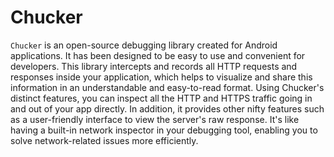 # Chucker

`Chucker` is an open-source debugging library created for Android applications. It has been designed to be easy to use and convenient for developers. This library intercepts and records all HTTP requests and responses inside your application, which helps to visualize and share this information in an understandable and easy-to-read format. Using Chucker's distinct features, you can inspect all the HTTP and HTTPS traffic going in and out of your app directly. In addition, it provides other nifty features such as a user-friendly interface to view the server's raw response. It's like having a built-in network inspector in your debugging tool, enabling you to solve network-related issues more efficiently.